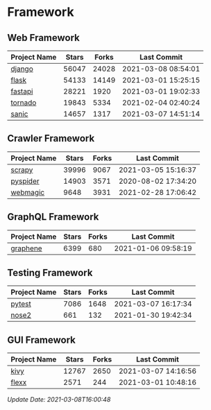 # Framework

## Web Framework
| Project Name | Stars | Forks | Last Commit |
| ------------ | ----- | ----- | ----------- |
| [django](https://github.com/django/django) | 56047 | 24028 | 2021-03-08 08:54:01 |
| [flask](https://github.com/pallets/flask) | 54133 | 14149 | 2021-03-01 15:25:15 |
| [fastapi](https://github.com/tiangolo/fastapi) | 28221 | 1920 | 2021-03-01 19:02:33 |
| [tornado](https://github.com/tornadoweb/tornado) | 19843 | 5334 | 2021-02-04 02:40:24 |
| [sanic](https://github.com/sanic-org/sanic) | 14657 | 1317 | 2021-03-07 14:51:14 |

## Crawler Framework
| Project Name | Stars | Forks | Last Commit |
| ------------ | ----- | ----- | ----------- |
| [scrapy](https://github.com/scrapy/scrapy) | 39996 | 9067 | 2021-03-05 15:16:37 |
| [pyspider](https://github.com/binux/pyspider) | 14903 | 3571 | 2020-08-02 17:34:20 |
| [webmagic](https://github.com/code4craft/webmagic) | 9648 | 3931 | 2021-02-28 17:06:42 |

## GraphQL Framework
| Project Name | Stars | Forks | Last Commit |
| ------------ | ----- | ----- | ----------- |
| [graphene](https://github.com/graphql-python/graphene) | 6399 | 680 | 2021-01-06 09:58:19 |

## Testing Framework
| Project Name | Stars | Forks | Last Commit |
| ------------ | ----- | ----- | ----------- |
| [pytest](https://github.com/pytest-dev/pytest) | 7086 | 1648 | 2021-03-07 16:17:34 |
| [nose2](https://github.com/nose-devs/nose2) | 661 | 132 | 2021-01-30 19:42:34 |

## GUI Framework
| Project Name | Stars | Forks | Last Commit |
| ------------ | ----- | ----- | ----------- |
| [kivy](https://github.com/kivy/kivy) | 12767 | 2650 | 2021-03-07 14:16:56 |
| [flexx](https://github.com/flexxui/flexx) | 2571 | 244 | 2021-03-01 10:48:16 |

*Update Date: 2021-03-08T16:00:48*